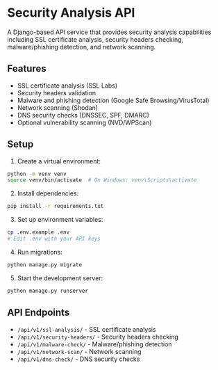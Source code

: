 # Security Analysis API

A Django-based API service that provides security analysis capabilities including SSL certificate analysis, security headers checking, malware/phishing detection, and network scanning.

## Features

- SSL certificate analysis (SSL Labs)
- Security headers validation
- Malware and phishing detection (Google Safe Browsing/VirusTotal)
- Network scanning (Shodan)
- DNS security checks (DNSSEC, SPF, DMARC)
- Optional vulnerability scanning (NVD/WPScan)

## Setup

1. Create a virtual environment:
```bash
python -m venv venv
source venv/bin/activate  # On Windows: venv\Scripts\activate
```

2. Install dependencies:
```bash
pip install -r requirements.txt
```

3. Set up environment variables:
```bash
cp .env.example .env
# Edit .env with your API keys
```

4. Run migrations:
```bash
python manage.py migrate
```

5. Start the development server:
```bash
python manage.py runserver
```

## API Endpoints

- `/api/v1/ssl-analysis/` - SSL certificate analysis
- `/api/v1/security-headers/` - Security headers checking
- `/api/v1/malware-check/` - Malware/phishing detection
- `/api/v1/network-scan/` - Network scanning
- `/api/v1/dns-check/` - DNS security checks
